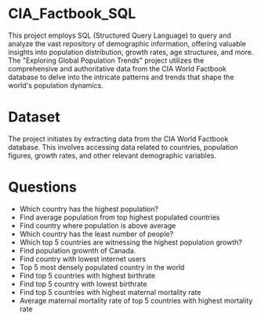# CIA_Factbook_SQL
This project employs SQL (Structured Query Language) to query and analyze the vast repository of demographic information, offering valuable insights into population distribution, growth rates, age structures, and more.
The "Exploring Global Population Trends" project utilizes the comprehensive and authoritative data from the CIA World Factbook database to delve into the intricate patterns and trends that shape the world's population dynamics.

# Dataset
The project initiates by extracting data from the CIA World Factbook database. This involves accessing data related to countries, population figures, growth rates, and other relevant demographic variables.
# Questions

* Which country has the highest population? 
* Find average population from top highest populated countries
* Find country where population is above average
* Which country has the least number of people?
* Which top 5 countries are witnessing the highest population growth?
* Find population grownth of Canada.
* Find country with lowest internet users
* Top 5 most densely populated country in the world
* Find top 5 countries with highest birthrate
* Find top 5 country with lowest birthrate
* Find top 5 countries with highest maternal mortality rate
* Average maternal mortality rate of top 5 countries with highest mortality rate
